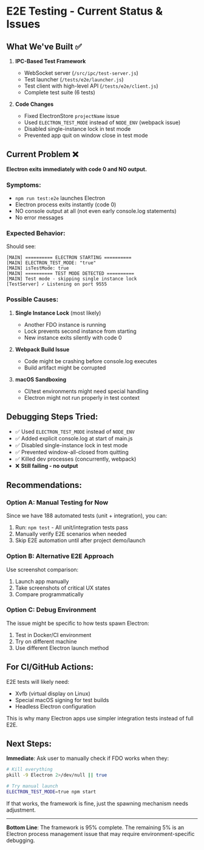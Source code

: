 # E2E Testing - Current Status & Issues

## What We've Built ✅

1. **IPC-Based Test Framework**
   - WebSocket server (`/src/ipc/test-server.js`)
   - Test launcher (`/tests/e2e/launcher.js`)
   - Test client with high-level API (`/tests/e2e/client.js`)
   - Complete test suite (6 tests)

2. **Code Changes**
   - Fixed ElectronStore `projectName` issue
   - Used `ELECTRON_TEST_MODE` instead of `NODE_ENV` (webpack issue)
   - Disabled single-instance lock in test mode
   - Prevented app quit on window close in test mode

## Current Problem ❌

**Electron exits immediately with code 0 and NO output.**

### Symptoms:
- `npm run test:e2e` launches Electron
- Electron process exits instantly (code 0)
- NO console output at all (not even early console.log statements)
- No error messages

### Expected Behavior:
Should see:
```
[MAIN] ========== ELECTRON STARTING ==========
[MAIN] ELECTRON_TEST_MODE: "true"
[MAIN] isTestMode: true
[MAIN] ========== TEST MODE DETECTED ==========
[MAIN] Test mode - skipping single instance lock
[TestServer] ✓ Listening on port 9555
```

### Possible Causes:

1. **Single Instance Lock** (most likely)
   - Another FDO instance is running
   - Lock prevents second instance from starting
   - New instance exits silently with code 0

2. **Webpack Build Issue**
   - Code might be crashing before console.log executes
   - Build artifact might be corrupted

3. **macOS Sandboxing**
   - CI/test environments might need special handling
   - Electron might not run properly in test context

## Debugging Steps Tried:

- ✅ Used `ELECTRON_TEST_MODE` instead of `NODE_ENV`
- ✅ Added explicit console.log at start of main.js
- ✅ Disabled single-instance lock in test mode
- ✅ Prevented window-all-closed from quitting
- ✅ Killed dev processes (concurrently, webpack)
- ❌ **Still failing - no output**

## Recommendations:

### Option A: Manual Testing for Now
Since we have 188 automated tests (unit + integration), you can:
1. Run: `npm test` - All unit/integration tests pass
2. Manually verify E2E scenarios when needed
3. Skip E2E automation until after project demo/launch

### Option B: Alternative E2E Approach
Use screenshot comparison:
1. Launch app manually
2. Take screenshots of critical UX states
3. Compare programmatically

### Option C: Debug Environment
The issue might be specific to how tests spawn Electron:
1. Test in Docker/CI environment
2. Try on different machine
3. Use different Electron launch method

## For CI/GitHub Actions:

E2E tests will likely need:
- Xvfb (virtual display on Linux)
- Special macOS signing for test builds
- Headless Electron configuration

This is why many Electron apps use simpler integration tests instead of full E2E.

## Next Steps:

**Immediate**: Ask user to manually check if FDO works when they:
```bash
# Kill everything
pkill -9 Electron 2>/dev/null || true

# Try manual launch
ELECTRON_TEST_MODE=true npm start
```

If that works, the framework is fine, just the spawning mechanism needs adjustment.

---

**Bottom Line**: The framework is 95% complete. The remaining 5% is an Electron process management issue that may require environment-specific debugging.



